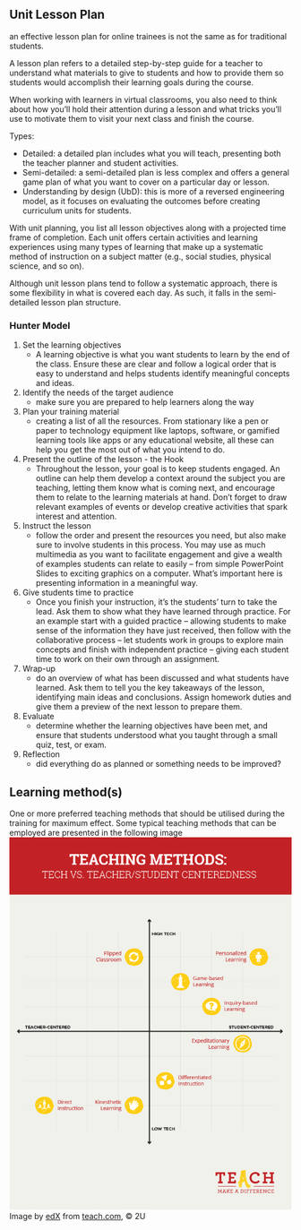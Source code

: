 ## Unit Lesson Plan

an effective lesson plan for online trainees is not the same as for traditional students.

A lesson plan refers to a detailed step-by-step guide for a teacher to understand what materials to give to students and how to provide them so students would accomplish their learning goals during the course.

When working with learners in virtual classrooms, you also need to think about how you’ll hold their attention during a lesson and what tricks you’ll use to motivate them to visit your next class and finish the course.

Types:
- Detailed: a detailed plan includes what you will teach, presenting both the teacher planner and student activities.
- Semi-detailed: a semi-detailed plan is less complex and offers a general game plan of what you want to cover on a particular day or lesson.
- Understanding by design (UbD): this is more of a reversed engineering model, as it focuses on evaluating the outcomes before creating curriculum units for students.

With unit planning, you list all lesson objectives along with a projected time frame of completion. Each unit offers certain activities and learning experiences using many types of learning that make up a systematic method of instruction on a subject matter (e.g., social studies, physical science, and so on).

Although unit lesson plans tend to follow a systematic approach, there is some flexibility in what is covered each day. As such, it falls in the semi-detailed lesson plan structure.

### Hunter Model
1. Set the learning objectives
    - A learning objective is what you want students to learn by the end of the class. Ensure these are clear and follow a logical order that is easy to understand and helps students identify meaningful concepts and ideas.
2. Identify the needs of the target audience
    - make sure you are prepared to help learners along the way
3. Plan your training material
    - creating a list of all the resources. From stationary like a pen or paper to technology equipment like laptops, software, or gamified learning tools like apps or any educational website, all these can help you get the most out of what you intend to do.
4. Present the outline of the lesson - the Hook
    - Throughout the lesson, your goal is to keep students engaged. An outline can help them develop a context around the subject you are teaching, letting them know what is coming next, and encourage them to relate to the learning materials at hand. Don’t forget to draw relevant examples of events or develop creative activities that spark interest and attention.
5. Instruct the lesson
    - follow the order and present the resources you need, but also make sure to involve students in this process. You may use as much multimedia as you want to facilitate engagement and give a wealth of examples students can relate to easily – from simple PowerPoint Slides to exciting graphics on a computer. What’s important here is presenting information in a meaningful way.
6. Give students time to practice
    - Once you finish your instruction, it’s the students’ turn to take the lead. Ask them to show what they have learned through practice. For an example start with a guided practice – allowing students to make sense of the information they have just received, then follow with the collaborative process – let students work in groups to explore main concepts and finish with independent practice – giving each student time to work on their own through an assignment.
7. Wrap-up
    - do an overview of what has been discussed and what students have learned. Ask them to tell you the key takeaways of the lesson, identifying main ideas and conclusions. Assign homework duties and give them a preview of the next lesson to prepare them.
8. Evaluate
    - determine whether the learning objectives have been met, and ensure that students understood what you taught through a small quiz, test, or exam.
9. Reflection
    - did everything do as planned or something needs to be improved?

## Learning method(s)
One or more preferred teaching methods that should be utilised during the training for maximum effect.
Some typical teaching methods that can be employed are presented in the following image
![teaching methods comparison based on level od technology involved (low to high) and type of centeredness (teacher vs student)](/img/2u-teach-teaching-styles-v4_2.png)
Image by [edX](https://www.edx.org) from [teach.com](https://teach.com/what/teachers-know/teaching-methods/), &copy; 2U
